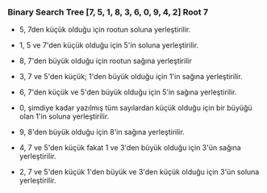 ### Binary Search Tree [7, 5, 1, 8, 3, 6, 0, 9, 4, 2] Root 7

* 5, 7den küçük olduğu için rootun soluna yerleştirilir.

* 1, 5 ve 7'den küçük olduğu için 5'in soluna yerleştirilir.

* 8, 7'den büyük olduğu için rootun sağına yerleştirilir

* 3, 7 ve 5'den küçük; 1'den büyük olduğu için 1'in sağına yerleştirilir.

* 6, 7'den küçük ve 5'den büyük olduğu için 5'in sağına yerleştirilir.

* 0, şimdiye kadar yazılmış tüm sayılardan küçük olduğu için bir büyüğü olan 1'in soluna yerleştirilir.

* 9, 8'den büyük olduğu için 8'in sağına yerleştirilir.

* 4, 7 ve 5'den küçük fakat 1 ve 3'den büyük olduğu için 3'ün sağına yerleştirilir.

* 2, 7 ve 5'den küçük 1'den büyük ve 3'den küçük olduğu için 3'ün soluna yerleştirilir.